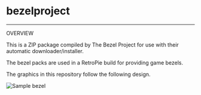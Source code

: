 # bezelproject

-------
OVERVIEW

This is a ZIP package compiled by The Bezel Project for use with their automatic downloader/installer.

The bezel packs are used in a RetroPie build for providing game bezels.

The graphics in this repository follow the following design.

![Sample bezel](https://github.com/thebezelproject/bezelproject-TG-CD/blob/master/retroarch/overlay/GameBezels/TG-CD/Addams%20Family%2C%20The%20(USA).png?raw=true)
